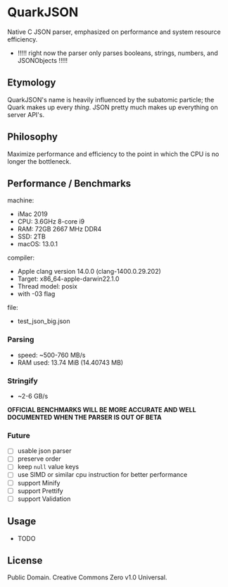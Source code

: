 # QuarkJSON
Native C JSON parser, emphasized on performance and system resource efficiency.
- !!!!!   right now the parser only parses booleans, strings, numbers, and JSONObjects   !!!!!

## Etymology
QuarkJSON's name is heavily influenced by the subatomic particle; the Quark makes up every _thing_. JSON pretty much makes up everything on server API's.

## Philosophy
Maximize performance and efficiency to the point in which the CPU is no longer the bottleneck.

## Performance / Benchmarks
machine:
- iMac 2019
- CPU: 3.6GHz 8-core i9
- RAM: 72GB 2667 MHz DDR4
- SSD: 2TB
- macOS: 13.0.1

compiler:
- Apple clang version 14.0.0 (clang-1400.0.29.202)
- Target: x86_64-apple-darwin22.1.0
- Thread model: posix
- with -03 flag

file:
- test_json_big.json
### Parsing
- speed: ~500-760 MB/s
- RAM used: 13.74 MiB (14.40743 MB)
### Stringify
- ~2-6 GB/s
  
**OFFICIAL BENCHMARKS WILL BE MORE ACCURATE AND WELL DOCUMENTED WHEN THE PARSER IS OUT OF BETA**

### Future
- [ ] usable json parser
- [ ] preserve order
- [ ] keep `null` value keys
- [ ] use SIMD or similar cpu instruction for better performance
- [ ] support Minify
- [ ] support Prettify
- [ ] support Validation

## Usage
- TODO

## License
Public Domain. Creative Commons Zero v1.0 Universal.